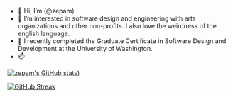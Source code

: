 - 👋 Hi, I’m (@zepam)
- 👀 I’m interested in software design and engineering with arts organizations and other non-profits. I also love the weirdness of the english language.
- 🌱 I recently completed the Graduate Certificate in Software Design and Development at the University of Washington. 
- 📫 


[![zepam's GitHub stats](https://github-readme-stats.vercel.app/api?username=zepam&count_private=true&show_icons=true&theme=radical))](https://github.com/zepam/github-readme-stats)

[![GitHub Streak](https://github-readme-streak-stats.herokuapp.com?user=zepam&theme=dark)](https://git.io/streak-stats)


<!---
zepam/zepam is a ✨ special ✨ repository because its `README.md` (this file) appears on your GitHub profile.
You can click the Preview link to take a look at your changes. 💞️
--->
